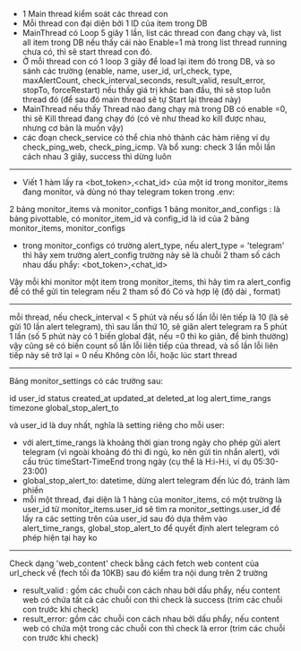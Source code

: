 - 1 Main thread kiểm soát các thread con
- Mỗi thread con đại diện bởi 1 ID của item trong DB
- MainThread có Loop 5 giây 1 lần, list các thread con đang chạy và, list all item trong DB nếu thấy cái nào Enable=1 mà trong list thread running chưa có, thì sẽ start thread con đó.
- Ở mỗi thread con có 1 loop 3 giây để load lại item đó trong DB, và so sánh các trường (enable, name, user_id, url_check, type, maxAlertCount, check_interval_seconds, result_valid, result_error, stopTo, forceRestart)  nếu thấy giá trị khác ban đầu, thì sẽ stop luôn thread đó (để sau đó main thread sẽ tự Start lại thread này)
- MainThread nếu thấy Thread nào đang chạy mà trong DB có enable =0, thì sẽ Kill thread đang chạy đó (có vẻ như thead ko kill được nhau, nhưng cơ bản là muốn vậy)
- các đoạn check_service có thể chia nhỏ thành các hàm riêng
ví dụ check_ping_web, check_ping_icmp. Và bổ xung: check 3 lần mỗi lần cách nhau 3 giây, success thì dừng luôn

----------------------------
- Viết 1 hàm lấy ra <bot_token>,<chat_id> của một id trong monitor_items đang monitor, và dùng nó thay telegram token trong .env:

2 bảng monitor_items và monitor_configs
1 bảng monitor_and_configs : là bảng pivottable, 
có monitor_item_id và config_id là id của 2 bảng monitor_items, monitor_configs

- trong monitor_configs có trường  alert_type, nếu alert_type = 'telegram'
thì hãy xem trường alert_config
trường này sẽ là chuỗi 2 tham số cách nhau dấu phẩy: <bot_token>,<chat_id>

Vậy mỗi khi monitor một item trong monitor_items, thì hãy tìm ra alert_config để có thể gửi tin telegram nếu 2 tham số đó Có và hợp lệ (độ dài , format)

----------------------------

mỗi thread, nếu check_interval < 5 phút và nếu số lần lỗi lên tiếp là 10 (là sẽ gửi 10 lần alert telegram), thì sau lần thứ 10, sẽ giãn alert telegram ra 5 phút 1 lần (số 5 phút này có 1 biến global đặt, nếu =0 thì ko giãn, để bình thường)
vậy cũng sẽ có biến count số lần lỗi liên tiếp của thread, và số lần lỗi liên tiếp này sẽ trở lại = 0 nếu Không còn lỗi, hoặc lúc start thread

----------------------------

Bảng monitor_settings có các trường sau:

id
user_id
status
created_at
updated_at
deleted_at
log
alert_time_rangs
timezone
global_stop_alert_to

và user_id là duy nhất, nghĩa là setting riêng cho mỗi user:
- với alert_time_rangs là khoảng thời gian trong ngày cho phép gửi alert telegram (vì ngoài khoảng đó thì đi ngủ, ko nên gửi tin nhắn alert), với cấu trúc timeStart-TimeEnd trong ngày (cụ thể là H:i-H:i, ví dụ 05:30-23:00)
- global_stop_alert_to: datetime, dừng alert telegram đến lúc đó, tránh làm phiền
- mỗi một thread, đại diện là 1 hàng của monitor_items, có một trường là user_id
từ monitor_items.user_id  sẽ tìm ra monitor_settings.user_id để lấy ra các setting trên của user_id
sau đó dựa thêm vào alert_time_rangs, global_stop_alert_to để quyết định alert telegram có phép hiện tại hay ko


-------------

Check dạng 'web_content'
check bằng cách  fetch web content của url_check về
(fech tối đa 10KB)
sau đó kiểm tra nội dung trên 2 trường 

- result_valid : gồm các chuỗi con cách nhau bởi dấu phẩy, nếu content web có chứa tất cả các chuỗi con thì check là success (trim các chuỗi con trước khi check)
- result_error: gồm các chuỗi con cách nhau bởi dấu phẩy, nếu content web có chứa một trong các chuỗi con thì check là error (trim các chuỗi con trước khi check)

